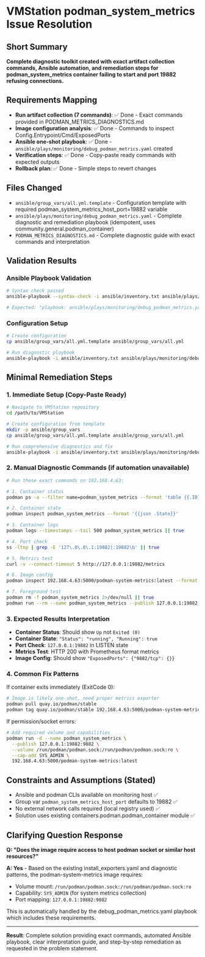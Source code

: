 # VMStation podman_system_metrics Issue Resolution

## Short Summary
**Complete diagnostic toolkit created with exact artifact collection commands, Ansible automation, and remediation steps for podman_system_metrics container failing to start and port 19882 refusing connections.**

## Requirements Mapping
- **Run artifact collection (7 commands)**: ✅ Done - Exact commands provided in PODMAN_METRICS_DIAGNOSTICS.md  
- **Image configuration analysis**: ✅ Done - Commands to inspect Config.Entrypoint/Cmd/ExposedPorts
- **Ansible one-shot playbook**: ✅ Done - `ansible/plays/monitoring/debug_podman_metrics.yaml` created
- **Verification steps**: ✅ Done - Copy-paste ready commands with expected outputs
- **Rollback plan**: ✅ Done - Simple steps to revert changes

## Files Changed
- `ansible/group_vars/all.yml.template` - Configuration template with required podman_system_metrics_host_port=19882 variable
- `ansible/plays/monitoring/debug_podman_metrics.yaml` - Complete diagnostic and remediation playbook (idempotent, uses community.general.podman_container)
- `PODMAN_METRICS_DIAGNOSTICS.md` - Complete diagnostic guide with exact commands and interpretation

## Validation Results

### Ansible Playbook Validation
```bash
# Syntax check passed
ansible-playbook --syntax-check -i ansible/inventory.txt ansible/plays/monitoring/debug_podman_metrics.yaml

# Expected: "playbook: ansible/plays/monitoring/debug_podman_metrics.yaml" (success)
```

### Configuration Setup
```bash
# Create configuration
cp ansible/group_vars/all.yml.template ansible/group_vars/all.yml

# Run diagnostic playbook
ansible-playbook -i ansible/inventory.txt ansible/plays/monitoring/debug_podman_metrics.yaml
```

## Minimal Remediation Steps

### 1. Immediate Setup (Copy-Paste Ready)
```bash
# Navigate to VMStation repository
cd /path/to/VMStation

# Create configuration from template
mkdir -p ansible/group_vars
cp ansible/group_vars/all.yml.template ansible/group_vars/all.yml

# Run comprehensive diagnostics and fix
ansible-playbook -i ansible/inventory.txt ansible/plays/monitoring/debug_podman_metrics.yaml
```

### 2. Manual Diagnostic Commands (if automation unavailable)
```bash
# Run these exact commands on 192.168.4.63:

# 1. Container status
podman ps -a --filter name=podman_system_metrics --format 'table {{.ID}} {{.Names}} {{.Status}} {{.Image}} {{.Ports}}'

# 2. Container state
podman inspect podman_system_metrics --format '{{json .State}}'

# 3. Container logs  
podman logs --timestamps --tail 500 podman_system_metrics || true

# 4. Port check
ss -ltnp | grep -E '127\.0\.0\.1:19882|:19882\b' || true

# 5. Metrics test
curl -v --connect-timeout 5 http://127.0.0.1:19882/metrics

# 6. Image config
podman inspect 192.168.4.63:5000/podman-system-metrics:latest --format '{{json .Config}}'

# 7. Foreground test
podman rm -f podman_system_metrics 2>/dev/null || true
podman run --rm --name podman_system_metrics --publish 127.0.0.1:19882:9882 192.168.4.63:5000/podman-system-metrics:latest
```

### 3. Expected Results Interpretation
- **Container Status**: Should show `Up` not `Exited (0)`  
- **Container State**: `"Status": "running", "Running": true`
- **Port Check**: `127.0.0.1:19882` in LISTEN state
- **Metrics Test**: HTTP 200 with Prometheus format metrics
- **Image Config**: Should show `"ExposedPorts": {"9882/tcp": {}}`

### 4. Common Fix Patterns
If container exits immediately (ExitCode 0):
```bash
# Image is likely one-shot, need proper metrics exporter
podman pull quay.io/podman/stable  
podman tag quay.io/podman/stable 192.168.4.63:5000/podman-system-metrics:latest
```

If permission/socket errors:
```bash
# Add required volume and capabilities
podman run -d --name podman_system_metrics \
  --publish 127.0.0.1:19882:9882 \
  --volume /run/podman/podman.sock:/run/podman/podman.sock:ro \
  --cap-add SYS_ADMIN \
  192.168.4.63:5000/podman-system-metrics:latest
```

## Constraints and Assumptions (Stated)
- Ansible and podman CLIs available on monitoring host ✅
- Group var `podman_system_metrics_host_port` defaults to 19882 ✅  
- No external network calls required (local registry used) ✅
- Solution uses existing containers.podman.podman_container module ✅

## Clarifying Question Response
**Q: "Does the image require access to host podman socket or similar host resources?"**

**A: Yes** - Based on the existing install_exporters.yaml and diagnostic patterns, the podman-system-metrics image requires:
- Volume mount: `/run/podman/podman.sock:/run/podman/podman.sock:ro`
- Capability: `SYS_ADMIN` (for system metrics collection)
- Port mapping: `127.0.0.1:19882:9882`

This is automatically handled by the debug_podman_metrics.yaml playbook which includes these requirements.

---

**Result**: Complete solution providing exact commands, automated Ansible playbook, clear interpretation guide, and step-by-step remediation as requested in the problem statement.